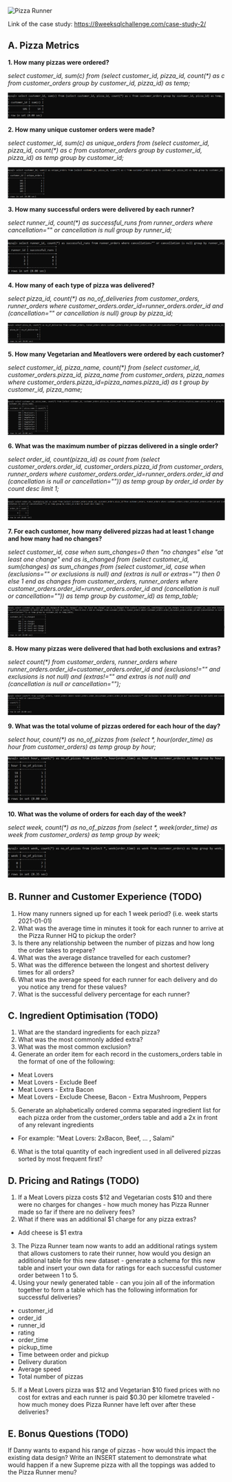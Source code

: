 ![Pizza Runner](http://images2.fanpop.com/images/photos/7300000/Slice-of-Pizza-pizza-7383219-1600-1200.jpg)

Link of the case study: https://8weeksqlchallenge.com/case-study-2/

## A. Pizza Metrics

<b> 1. How many pizzas were ordered? </b>

<i> select customer_id, sum(c) from (select customer_id, pizza_id, count(*) as c from customer_orders group by customer_id, pizza_id) as temp; </i>

![soln1](https://github.com/oorjamathur/MySQL_DannyMa/blob/main/Case%20Study%202%20Solutions/cs2_q1.PNG)

<b> 2. How many unique customer orders were made? </b>

<i> select customer_id, sum(c) as unique_orders from (select customer_id, pizza_id, count(*) as c from customer_orders group by customer_id, pizza_id) as temp group by customer_id; </i>

![soln2](https://github.com/oorjamathur/MySQL_DannyMa/blob/main/Case%20Study%202%20Solutions/cs2_q2.PNG)

<b> 3. How many successful orders were delivered by each runner? </b>

<i> select runner_id, count(*) as successful_runs from runner_orders where cancellation="" or cancellation is null group by runner_id; </i>

![soln3](https://github.com/oorjamathur/MySQL_DannyMa/blob/main/Case%20Study%202%20Solutions/cs2_q3.PNG)

<b> 4. How many of each type of pizza was delivered? </b>

<i> select pizza_id, count(*) as no_of_deliveries from customer_orders, runner_orders where customer_orders.order_id=runner_orders.order_id and (cancellation="" or cancellation is null) group by pizza_id; </i>

![soln4](https://github.com/oorjamathur/MySQL_DannyMa/blob/main/Case%20Study%202%20Solutions/cs2_q4.PNG)

<b> 5. How many Vegetarian and Meatlovers were ordered by each customer? </b>

<i> select customer_id, pizza_name, count(*) from (select customer_id, customer_orders.pizza_id, pizza_name from customer_orders, pizza_names where customer_orders.pizza_id=pizza_names.pizza_id) as t group by customer_id, pizza_name; </i>

![soln5](https://github.com/oorjamathur/MySQL_DannyMa/blob/main/Case%20Study%202%20Solutions/cs2_q5.PNG)

<b> 6. What was the maximum number of pizzas delivered in a single order? </b>

<i>select order_id, count(pizza_id) as count from (select customer_orders.order_id, customer_orders.pizza_id from customer_orders, runner_orders where customer_orders.order_id=runner_orders.order_id and (cancellation is null or cancellation="")) as temp group by order_id order by count desc limit 1;</i>

![soln6](https://github.com/oorjamathur/MySQL_DannyMa/blob/main/Case%20Study%202%20Solutions/cs2_q6.PNG)

<b> 7. For each customer, how many delivered pizzas had at least 1 change and how many had no changes? </b>

<i>select customer_id, case when sum_changes=0 then "no changes" else "at least one change" end as is_changed from (select customer_id, sum(changes) as sum_changes from (select customer_id, case when (exclusions="" or exclusions is null) and (extras is null or extras="") then 0 else 1 end as changes from customer_orders, runner_orders where customer_orders.order_id=runner_orders.order_id and (cancellation is null or cancellation="")) as temp group by customer_id) as temp_table;</i>

![soln7](https://github.com/oorjamathur/MySQL_DannyMa/blob/main/Case%20Study%202%20Solutions/cs2_q7.PNG)

<b> 8. How many pizzas were delivered that had both exclusions and extras? </b>

<i>select count(*) from customer_orders, runner_orders where runner_orders.order_id=customer_orders.order_id and (exclusions!="" and exclusions is not null) and (extras!="" and extras is not null) and (cancellation is null or cancellation="");</i>

![soln8](https://github.com/oorjamathur/MySQL_DannyMa/blob/main/Case%20Study%202%20Solutions/cs2_q8.PNG)

<b> 9. What was the total volume of pizzas ordered for each hour of the day? </b>

<i>select hour, count(*) as no_of_pizzas from (select *, hour(order_time) as hour from customer_orders) as temp group by hour;</i>

![soln9](https://github.com/oorjamathur/MySQL_DannyMa/blob/main/Case%20Study%202%20Solutions/cs2_q9.PNG)

<b> 10. What was the volume of orders for each day of the week? </b>

<i>select week, count(*) as no_of_pizzas from (select *, week(order_time) as week from customer_orders) as temp group by week;</i>

![soln10](https://github.com/oorjamathur/MySQL_DannyMa/blob/main/Case%20Study%202%20Solutions/cs2_q10.PNG)



## B. Runner and Customer Experience (TODO)
1. How many runners signed up for each 1 week period? (i.e. week starts 2021-01-01)
2. What was the average time in minutes it took for each runner to arrive at the Pizza Runner HQ to pickup the order?
3. Is there any relationship between the number of pizzas and how long the order takes to prepare?
4. What was the average distance travelled for each customer?
5. What was the difference between the longest and shortest delivery times for all orders?
6. What was the average speed for each runner for each delivery and do you notice any trend for these values?
7. What is the successful delivery percentage for each runner?


## C. Ingredient Optimisation (TODO)
1. What are the standard ingredients for each pizza?
2. What was the most commonly added extra?
3. What was the most common exclusion?
4. Generate an order item for each record in the customers_orders table in the format of one of the following:
- Meat Lovers
- Meat Lovers - Exclude Beef
- Meat Lovers - Extra Bacon
- Meat Lovers - Exclude Cheese, Bacon - Extra Mushroom, Peppers
5. Generate an alphabetically ordered comma separated ingredient list for each pizza order from the customer_orders table and add a 2x in front of any relevant ingredients
- For example: "Meat Lovers: 2xBacon, Beef, ... , Salami"
6. What is the total quantity of each ingredient used in all delivered pizzas sorted by most frequent first?


## D. Pricing and Ratings (TODO)
1. If a Meat Lovers pizza costs $12 and Vegetarian costs $10 and there were no charges for changes - how much money has Pizza Runner made so far if there are no delivery fees?
2. What if there was an additional $1 charge for any pizza extras?
- Add cheese is $1 extra
3. The Pizza Runner team now wants to add an additional ratings system that allows customers to rate their runner, how would you design an additional table for this new dataset - generate a schema for this new table and insert your own data for ratings for each successful customer order between 1 to 5.
4. Using your newly generated table - can you join all of the information together to form a table which has the following information for successful deliveries?
- customer_id
- order_id
- runner_id
- rating
- order_time
- pickup_time
- Time between order and pickup
- Delivery duration
- Average speed
- Total number of pizzas
5. If a Meat Lovers pizza was $12 and Vegetarian $10 fixed prices with no cost for extras and each runner is paid $0.30 per kilometre traveled - how much money does Pizza Runner have left over after these deliveries?

## E. Bonus Questions (TODO)
If Danny wants to expand his range of pizzas - how would this impact the existing data design? Write an INSERT statement to demonstrate what would happen if a new Supreme pizza with all the toppings was added to the Pizza Runner menu?
